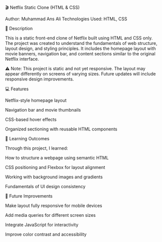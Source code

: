 🎬 Netflix Static Clone (HTML & CSS)

Author: Muhammad Ans Ali
Technologies Used: HTML, CSS

📖 Description

This is a static front-end clone of Netflix built using HTML and CSS only.
The project was created to understand the fundamentals of web structure, layout design, and styling principles.
It includes the homepage layout with movie banners, navigation bar, and content sections similar to the original Netflix interface.

⚠️ Note:
This project is static and not yet responsive. The layout may appear differently on screens of varying sizes. Future updates will include responsive design improvements.

💻 Features

Netflix-style homepage layout

Navigation bar and movie thumbnails

CSS-based hover effects

Organized sectioning with reusable HTML components

🧠 Learning Outcomes

Through this project, I learned:

How to structure a webpage using semantic HTML

CSS positioning and Flexbox for layout alignment

Working with background images and gradients

Fundamentals of UI design consistency

🚀 Future Improvements

Make layout fully responsive for mobile devices

Add media queries for different screen sizes

Integrate JavaScript for interactivity

Improve color contrast and accessibility
